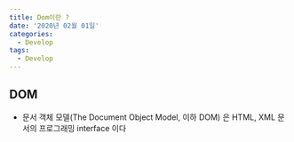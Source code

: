```yaml
---
title: Dom이란 ?
date: '2020년 02월 01일'
categories:
  - Develop
tags:
  - Develop
---
```


## DOM

- 문서 객체 모델(The Document Object Model, 이하 DOM) 은 HTML, XML 문서의 프로그래밍 interface 이다
